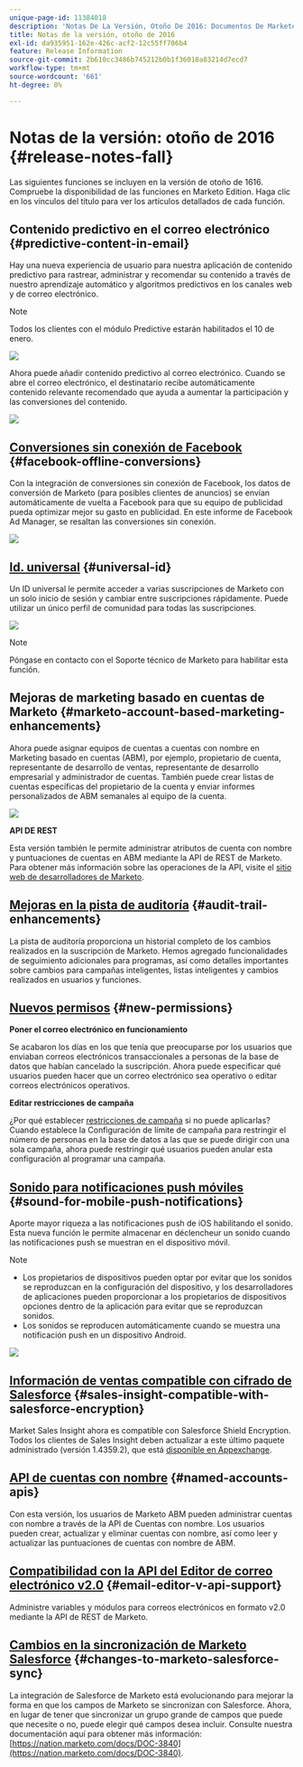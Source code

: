 ```yaml
---
unique-page-id: 11384018
description: 'Notas De La Versión, Otoño De 2016: Documentos De Marketo: Documentación Del Producto'
title: Notas de la versión, otoño de 2016
exl-id: da935951-162e-426c-acf2-12c55ff706b4
feature: Release Information
source-git-commit: 2b610cc3486b745212b0b1f36018a83214d7ecd7
workflow-type: tm+mt
source-wordcount: '661'
ht-degree: 0%

---
```


# Notas de la versión: otoño de 2016 {#release-notes-fall}

Las siguientes funciones se incluyen en la versión de otoño de 1616. Compruebe la disponibilidad de las funciones en Marketo Edition. Haga clic en los vínculos del título para ver los artículos detallados de cada función.

## Contenido predictivo en el correo electrónico {#predictive-content-in-email}

Hay una nueva experiencia de usuario para nuestra aplicación de contenido predictivo para rastrear, administrar y recomendar su contenido a través de nuestro aprendizaje automático y algoritmos predictivos en los canales web y de correo electrónico.

>[!NOTE]
>
>Todos los clientes con el módulo Predictive estarán habilitados el 10 de enero.

![](assets/shafe.png)

Ahora puede añadir contenido predictivo al correo electrónico. Cuando se abre el correo electrónico, el destinatario recibe automáticamente contenido relevante recomendado que ayuda a aumentar la participación y las conversiones del contenido.

![](assets/predictive.png)

## [Conversiones sin conexión de Facebook](/help/marketo/product-docs/demand-generation/facebook/understanding-facebook-offline-conversions.md) {#facebook-offline-conversions}

Con la integración de conversiones sin conexión de Facebook, los datos de conversión de Marketo (para posibles clientes de anuncios) se envían automáticamente de vuelta a Facebook para que su equipo de publicidad pueda optimizar mejor su gasto en publicidad. En este informe de Facebook Ad Manager, se resaltan las conversiones sin conexión.

![](assets/facebook.png)

## [Id. universal](/help/marketo/product-docs/administration/settings/using-a-universal-id-for-subscription-login.md) {#universal-id}

Un ID universal le permite acceder a varias suscripciones de Marketo con un solo inicio de sesión y cambiar entre suscripciones rápidamente. Puede utilizar un único perfil de comunidad para todas las suscripciones.

![](assets/image2016-11-3-15-3a10-3a16.png)

>[!NOTE]
>
>Póngase en contacto con el Soporte técnico de Marketo para habilitar esta función.

## Mejoras de marketing basado en cuentas de Marketo {#marketo-account-based-marketing-enhancements}

Ahora puede asignar equipos de cuentas a cuentas con nombre en Marketing basado en cuentas (ABM), por ejemplo, propietario de cuenta, representante de desarrollo de ventas, representante de desarrollo empresarial y administrador de cuentas. También puede crear listas de cuentas específicas del propietario de la cuenta y enviar informes personalizados de ABM semanales al equipo de la cuenta.

![](assets/account-team-11-15-16.png)

**API DE REST**

Esta versión también le permite administrar atributos de cuenta con nombre y puntuaciones de cuentas en ABM mediante la API de REST de Marketo. Para obtener más información sobre las operaciones de la API, visite el [sitio web de desarrolladores de Marketo](https://experienceleague.adobe.com/es/docs/marketo-developer/marketo/rest/lead-database/named-accounts).

## [Mejoras en la pista de auditoría](/help/marketo/product-docs/administration/audit-trail/change-details-in-audit-trail.md) {#audit-trail-enhancements}

La pista de auditoría proporciona un historial completo de los cambios realizados en la suscripción de Marketo. Hemos agregado funcionalidades de seguimiento adicionales para programas, así como detalles importantes sobre cambios para campañas inteligentes, listas inteligentes y cambios realizados en usuarios y funciones.

## [Nuevos permisos](/help/marketo/product-docs/administration/users-and-roles/descriptions-of-role-permissions.md) {#new-permissions}

**Poner el correo electrónico en funcionamiento**

Se acabaron los días en los que tenía que preocuparse por los usuarios que enviaban correos electrónicos transaccionales a personas de la base de datos que habían cancelado la suscripción. Ahora puede especificar qué usuarios pueden hacer que un correo electrónico sea operativo o editar correos electrónicos operativos.

**Editar restricciones de campaña**

¿Por qué establecer [restricciones de campaña](/help/marketo/product-docs/administration/email-setup/enable-person-restrictions-for-smart-campaigns.md) si no puede aplicarlas? Cuando establece la Configuración de límite de campaña para restringir el número de personas en la base de datos a las que se puede dirigir con una sola campaña, ahora puede restringir qué usuarios pueden anular esta configuración al programar una campaña.

## [Sonido para notificaciones push móviles](/help/marketo/product-docs/mobile-marketing/push-notifications/configure-mobile-push-notification.md) {#sound-for-mobile-push-notifications}

Aporte mayor riqueza a las notificaciones push de iOS habilitando el sonido. Esta nueva función le permite almacenar en déclencheur un sonido cuando las notificaciones push se muestran en el dispositivo móvil.

>[!NOTE]
>
>* Los propietarios de dispositivos pueden optar por evitar que los sonidos se reproduzcan en la configuración del dispositivo, y los desarrolladores de aplicaciones pueden proporcionar a los propietarios de dispositivos opciones dentro de la aplicación para evitar que se reproduzcan sonidos.
>* Los sonidos se reproducen automáticamente cuando se muestra una notificación push en un dispositivo Android.

![](assets/sound-for-push-notifications.png)

## [Información de ventas compatible con cifrado de Salesforce](/help/marketo/product-docs/marketo-sales-insight/msi-for-salesforce/installation/install-marketo-sales-insight-package-in-salesforce-appexchange.md) {#sales-insight-compatible-with-salesforce-encryption}

Market Sales Insight ahora es compatible con Salesforce Shield Encryption. Todos los clientes de Sales Insight deben actualizar a este último paquete administrado (versión 1.4359.2), que está [disponible en Appexchange](https://appexchange.salesforce.com/listingDetail?listingId=a0N30000001SVZmEAO).

## [API de cuentas con nombre](https://experienceleague.adobe.com/es/docs/marketo-developer/marketo/rest/lead-database/named-accounts) {#named-accounts-apis}

Con esta versión, los usuarios de Marketo ABM pueden administrar cuentas con nombre a través de la API de Cuentas con nombre. Los usuarios pueden crear, actualizar y eliminar cuentas con nombre, así como leer y actualizar las puntuaciones de cuentas con nombre de ABM.

## [Compatibilidad con la API del Editor de correo electrónico v2.0](https://experienceleague.adobe.com/es/docs/marketo-developer/marketo/email-scripting) {#email-editor-v-api-support}

Administre variables y módulos para correos electrónicos en formato v2.0 mediante la API de REST de Marketo.

## [Cambios en la sincronización de Marketo Salesforce](https://nation.marketo.com/docs/DOC-3840) {#changes-to-marketo-salesforce-sync}

La integración de Salesforce de Marketo está evolucionando para mejorar la forma en que los campos de Marketo se sincronizan con Salesforce. Ahora, en lugar de tener que sincronizar un grupo grande de campos que puede que necesite o no, puede elegir qué campos desea incluir. Consulte nuestra documentación aquí para obtener más información: [https://nation.marketo.com/docs/DOC-3840](https://nation.marketo.com/docs/DOC-3840).
